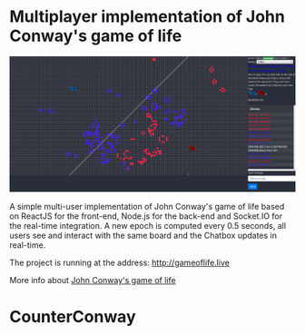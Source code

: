 # Multiplayer implementation of John Conway's game of life

![Loading screenshot](public/Images/screenshot.png?raw=true "Screenshot")

A simple multi-user implementation of John Conway's game of life based on ReactJS for the front-end, Node.js for the back-end and Socket.IO for the real-time integration.
A new epoch is computed every 0.5 seconds, all users see and interact with the same board and the Chatbox updates in real-time.

The project is running at the address: http://gameoflife.live

More info about [John Conway's game of life](https://en.wikipedia.org/wiki/Conway%27s_Game_of_Life)
# CounterConway
